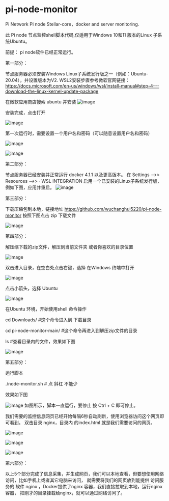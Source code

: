 # pi-node-monitor
Pi Network Pi node Stellar-core，docker and server monitoring.

此 Pi node 节点监控shell脚本代码,仅适用于Windows 10和11 版本的Linux 子系统Ubuntu。

前提：
pi node软件已经正常运行。

第一部分：

节点服务器必须安装Windows Linux子系统发行版之一（例如：Ubuntu-20.04），并设置版本为V2.
WSL2安装步骤参考微软官网链接：
https://docs.microsoft.com/en-us/windows/wsl/install-manual#step-4---download-the-linux-kernel-update-package

在微软应用商店搜索 ubuntu 并安装
![image](https://user-images.githubusercontent.com/33740652/145417025-96b9bb91-f4fa-421b-9b7f-0e5c1b5f14be.png)

安装完成，点击打开

![image](https://user-images.githubusercontent.com/33740652/145417208-87032c15-9027-4144-99bc-745852126dda.png)

第一次运行时，需要设置一个用户名和密码（可以随意设置用户名和密码）

![image](https://user-images.githubusercontent.com/33740652/145417870-a68df0f9-4dea-4d5f-97d3-d5ac5ecccda5.png)

![image](https://user-images.githubusercontent.com/33740652/145416334-7caa05be-dc29-4e98-b8fa-bc15f51a98f0.png)

第二部分：

节点服务器已经安装并正常运行 docker 4.1.1 以及更高版本。
在 Settings -->> Resources -->> · WSL INTEGRATION 启用一个已安装的Linux子系统发行版，例如下图，应用并重启。
![image](https://user-images.githubusercontent.com/33740652/145140772-64cff51a-f928-494e-b1a1-d46b9c982084.png)


第三部分：

下载压缩包到本地，链接地址 https://github.com/wuchanghui5220/pi-node-monitor
按照下图点击 zip 下载文件

![image](https://user-images.githubusercontent.com/33740652/145364856-17e8bd44-0eeb-45fd-8a10-267703d39837.png)

第四部分：

解压缩下载的zip文件，解压到当前文件夹 或者你喜欢的目录位置

![image](https://user-images.githubusercontent.com/33740652/145366051-8fbca61b-632c-4d66-b9cf-91375b94a264.png)

双击进入目录，在空白处点击右键，选择 在Windows 终端中打开

![image](https://user-images.githubusercontent.com/33740652/145367153-37fa6753-ecab-4c14-88c9-5f485f6baa52.png)

点击小箭头，选择 Ubuntu

![image](https://user-images.githubusercontent.com/33740652/145367622-f7f8fe63-f5b3-4306-b964-4341e3137d15.png)

在Ubuntu 环境，开始使用shell 命令操作

cd Downloads/               #这个命令进入到 下载目录 

cd pi-node-monitor-main/    #这个命令再进入到解压zip文件的目录

ls                          #查看目录内的文件，效果如下图

![image](https://user-images.githubusercontent.com/33740652/145367874-1eee6bc3-8106-44d8-8b6d-8afcfc30203a.png)

第五部分：

运行脚本

./node-monitor.sh           #  点 斜杠 不能少

效果如下图

![image](https://user-images.githubusercontent.com/33740652/145368497-0f031808-58b8-484a-b315-c70d30d13720.png)
如图所示，脚本一直运行，要停止 按 Ctrl + C 即可停止。

我们需要的监控信息网页已经开始每隔6秒自动刷新，使用浏览器访问这个网页即可看到。
双击目录 nginx，目录内 的index.html 就是我们需要访问的网页。

![image](https://user-images.githubusercontent.com/33740652/145369116-c0257f40-ae1d-4b54-bf80-796e73342141.png)

![image](https://user-images.githubusercontent.com/33740652/145369308-5499fcc4-ea23-4579-911a-8d66f2706cab.png)

![image](https://user-images.githubusercontent.com/33740652/145369661-89f5b377-7068-41db-ba5f-e8b289e6a873.png)


第六部分：

以上5个部分完成了信息采集，并生成网页，我们可以本地查看，但要想使用网络访问，比如手机上或者其它电脑来访问，
就需要将我们的网页放到能提供 访问服务的 软件 nginx ，Docker提供了nginx 容器，我们直接拉取到本地，运行nginx容器，
把刚才的目录挂载给nginx，就可以通过网络访问了。

